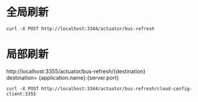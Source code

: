 # 全局刷新
`curl -X POST http://localhost:3344/actuator/bus-refresh`
# 局部刷新
http://localhost:3355/actuator/bus-refresh/{destination}    
destination= {application.name}:{server.port}


`curl -X POST http://localhost:3344/actuator/bus-refresh/cloud-config-client:3355`
